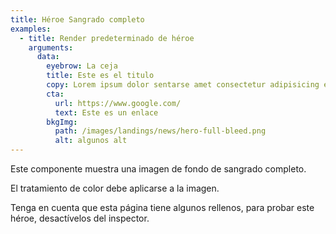 ```yaml
---
title: Héroe Sangrado completo
examples:
  - title: Render predeterminado de héroe
    arguments:
      data:
        eyebrow: La ceja
        title: Este es el titulo
        copy: Lorem ipsum dolor sentarse amet consectetur adipisicing elit. Quis distinctio cuasi expedita rerum, ratione voluptatem tempore eos harum debitis nesciunt aliquid sint consequuntur, nemo officia fugiat velit tenetur hic corrupti.
        cta:
          url: https://www.google.com/
          text: Este es un enlace
        bkgImg:
          path: /images/landings/news/hero-full-bleed.png
          alt: algunos alt
---
```


Este componente muestra una imagen de fondo de sangrado completo.

El tratamiento de color debe aplicarse a la imagen.

Tenga en cuenta que esta página tiene algunos rellenos, para probar este héroe, desactívelos del inspector.
